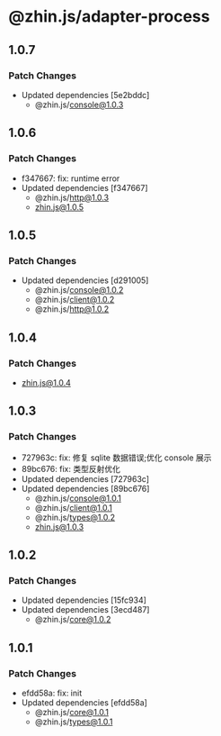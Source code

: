 # @zhin.js/adapter-process

## 1.0.7

### Patch Changes

- Updated dependencies [5e2bddc]
  - @zhin.js/console@1.0.3

## 1.0.6

### Patch Changes

- f347667: fix: runtime error
- Updated dependencies [f347667]
  - @zhin.js/http@1.0.3
  - zhin.js@1.0.5

## 1.0.5

### Patch Changes

- Updated dependencies [d291005]
  - @zhin.js/console@1.0.2
  - @zhin.js/client@1.0.2
  - @zhin.js/http@1.0.2

## 1.0.4

### Patch Changes

- zhin.js@1.0.4

## 1.0.3

### Patch Changes

- 727963c: fix: 修复 sqlite 数据错误;优化 console 展示
- 89bc676: fix: 类型反射优化
- Updated dependencies [727963c]
- Updated dependencies [89bc676]
  - @zhin.js/console@1.0.1
  - @zhin.js/client@1.0.1
  - @zhin.js/types@1.0.2
  - zhin.js@1.0.3

## 1.0.2

### Patch Changes

- Updated dependencies [15fc934]
- Updated dependencies [3ecd487]
  - @zhin.js/core@1.0.2

## 1.0.1

### Patch Changes

- efdd58a: fix: init
- Updated dependencies [efdd58a]
  - @zhin.js/core@1.0.1
  - @zhin.js/types@1.0.1
